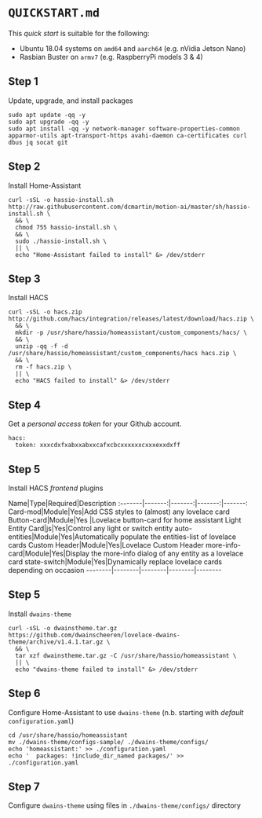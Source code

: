 # `QUICKSTART.md`
This _quick start_ is suitable for the following:

+ Ubuntu 18.04 systems on `amd64` and `aarch64` (e.g. nVidia Jetson Nano)
+ Rasbian Buster on `armv7` (e.g. RaspberryPi models 3 & 4)

## Step 1
Update, upgrade, and install packages

```
sudo apt update -qq -y
sudo apt upgrade -qq -y
sudo apt install -qq -y network-manager software-properties-common apparmor-utils apt-transport-https avahi-daemon ca-certificates curl dbus jq socat git
```

## Step 2
Install Home-Assistant

```
curl -sSL -o hassio-install.sh http://raw.githubusercontent.com/dcmartin/motion-ai/master/sh/hassio-install.sh \
  && \
  chmod 755 hassio-install.sh \
  && \
  sudo ./hassio-install.sh \
  || \
  echo "Home-Assistant failed to install" &> /dev/stderr
```

## Step 3
Install HACS

```
curl -sSL -o hacs.zip http://github.com/hacs/integration/releases/latest/download/hacs.zip \
  && \
  mkdir -p /usr/share/hassio/homeassistant/custom_components/hacs/ \
  && \
  unzip -qq -f -d /usr/share/hassio/homeassistant/custom_components/hacs hacs.zip \
  && \
  rm -f hacs.zip \
  || \
  echo "HACS failed to install" &> /dev/stderr
```

## Step 4
Get a _personal access token_ for your Github account.

```
hacs:
  token: xxxcdxfxabxxabxxcafxcbcxxxxxxcxxxexxdxff
```

## Step 5
Install HACS _frontend_ plugins

Name|Type|Required|Description
:-------|-------:|-------:|-------:|-------:
Card-mod|Module|Yes|Add CSS styles to (almost) any lovelace card
Button-card|Module|Yes |Lovelace button-card for home assistant
Light Entity Card|js|Yes|Control any light or switch entity
auto-entities|Module|Yes|Automatically populate the entities-list of lovelace cards
Custom Header|Module|Yes|Lovelace Custom Header
more-info-card|Module|Yes|Display the more-info dialog of any entity as a lovelace card
state-switch|Module|Yes|Dynamically replace lovelace cards depending on occasion
--------|--------|--------|--------|--------

## Step 5
Install `dwains-theme`

```
curl -sSL -o dwainstheme.tar.gz https://github.com/dwainscheeren/lovelace-dwains-theme/archive/v1.4.1.tar.gz \
  && \
  tar xzf dwainstheme.tar.gz -C /usr/share/hassio/homeassistant \
  || \
  echo "dwains-theme failed to install" &> /dev/stderr
```

## Step 6
Configure Home-Assistant to use `dwains-theme` (n.b. starting with _default_ `configuration.yaml`)

```
cd /usr/share/hassio/homeassistant
mv ./dwains-theme/configs-sample/ ./dwains-theme/configs/
echo 'homeassistant:' >> ./configuration.yaml
echo '  packages: !include_dir_named packages/' >> ./configuration.yaml
```

## Step 7
Configure `dwains-theme` using files in `./dwains-theme/configs/` directory

```
```
